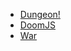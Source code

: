 - [Dungeon!](https://dungeon.yvesgurcan.com/stable)
- [DoomJS](https://doom.yvesgurcan.com)
- [War](https://war.yvesgurcan.com)
